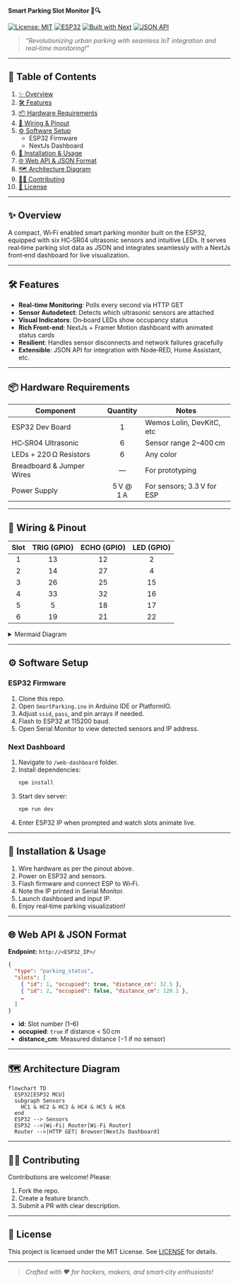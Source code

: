 **Smart Parking Slot Monitor 🚗🔍**

[![License: MIT](https://img.shields.io/badge/License-MIT-blue.svg)](https://opensource.org/licenses/MIT) [![ESP32](https://img.shields.io/badge/Platform-ESP32-green)](https://www.espressif.com/en/products/socs/esp32) [![Built with Next](https://img.shields.io/badge/Frontend-Next-blue)](https://Nextjs.org/) [![JSON API](https://img.shields.io/badge/API-JSON-orange)](#api)

> _"Revolutionizing urban parking with seamless IoT integration and real‑time monitoring!"_

---

## 📖 Table of Contents
1. [✨ Overview](#✨-overview)
2. [🛠️ Features](#️-features)
3. [📦 Hardware Requirements](#-hardware-requirements)
4. [📐 Wiring & Pinout](#-wiring--pinout)
5. [⚙️ Software Setup](#️-software-setup)
   - ESP32 Firmware
   - NextJs Dashboard
6. [🔧 Installation & Usage](#-installation--usage)
7. [🌐 Web API & JSON Format](#-web-api--json-format)
8. [🗺️ Architecture Diagram](#️-architecture-diagram)
9. [👨‍💻 Contributing](#-contributing)
10. [📄 License](#-license)

---

## ✨ Overview
A compact, Wi‑Fi enabled smart parking monitor built on the ESP32, equipped with six HC‑SR04 ultrasonic sensors and intuitive LEDs. It serves real‑time parking slot data as JSON and integrates seamlessly with a NextJs front‑end dashboard for live visualization.

---

## 🛠️ Features
- **Real‑time Monitoring**: Polls every second via HTTP GET
- **Sensor Autodetect**: Detects which ultrasonic sensors are attached
- **Visual Indicators**: On‑board LEDs show occupancy status
- **Rich Front‑end**: NextJs + Framer Motion dashboard with animated status cards
- **Resilient**: Handles sensor disconnects and network failures gracefully
- **Extensible**: JSON API for integration with Node‑RED, Home Assistant, etc.

---

## 📦 Hardware Requirements
| Component              | Quantity | Notes                     |
|------------------------|:--------:|---------------------------|
| ESP32 Dev Board        |    1     | Wemos Lolin, DevKitC, etc |
| HC‑SR04 Ultrasonic     |    6     | Sensor range 2–400 cm     |
| LEDs + 220 Ω Resistors |    6     | Any color                 |
| Breadboard & Jumper Wires | —     | For prototyping           |
| Power Supply           | 5 V @ 1 A | For sensors; 3.3 V for ESP|

---

## 📐 Wiring & Pinout
| Slot | TRIG (GPIO) | ECHO (GPIO) | LED (GPIO) |
|:----:|:-----------:|:-----------:|:----------:|
| 1    | 13          | 12          | 2          |
| 2    | 14          | 27          | 4          |
| 3    | 26          | 25          | 15         |
| 4    | 33          | 32          | 16         |
| 5    | 5           | 18          | 17         |
| 6    | 19          | 21          | 22         |

<details>
<summary>Mermaid Diagram</summary>

```mermaid
flowchart LR
  subgraph Unit1[Slot 1]
    T1(TRIG GPIO13) -->|Pulse| HC1((HC-SR04))
    HC1 -->|Echo| E1(ECHO GPIO12)
    LED1[LED @ GPIO2]
    HC1 -->|Detect| LED1
  end
  %% Repeat for all six
```
</details>

---

## ⚙️ Software Setup

### ESP32 Firmware
1. Clone this repo.
2. Open `SmartParking.ino` in Arduino IDE or PlatformIO.
3. Adjust `ssid`, `pass`, and pin arrays if needed.
4. Flash to ESP32 at 115200 baud.
5. Open Serial Monitor to view detected sensors and IP address.

### Next Dashboard
1. Navigate to `/web-dashboard` folder.
2. Install dependencies:
   ```bash
   npm install
   ```
3. Start dev server:
   ```bash
   npm run dev
   ```
4. Enter ESP32 IP when prompted and watch slots animate live.

---

## 🔧 Installation & Usage
1. Wire hardware as per the pinout above.
2. Power on ESP32 and sensors.
3. Flash firmware and connect ESP to Wi‑Fi.
4. Note the IP printed in Serial Monitor.
5. Launch dashboard and input IP.
6. Enjoy real‑time parking visualization!

---

## 🌐 Web API & JSON Format
**Endpoint:** `http://<ESP32_IP>/`

```json
{
  "type": "parking_status",
  "slots": [
    { "id": 1, "occupied": true, "distance_cm": 32.5 },
    { "id": 2, "occupied": false, "distance_cm": 120.1 },
    …
  ]
}
```

- **id**: Slot number (1–6)
- **occupied**: `true` if distance < 50 cm
- **distance_cm**: Measured distance (−1 if no sensor)

---

## 🗺️ Architecture Diagram
```mermaid
flowchart TD
  ESP32[ESP32 MCU]
  subgraph Sensors
    HC1 & HC2 & HC3 & HC4 & HC5 & HC6
  end
  ESP32 --> Sensors
  ESP32 -->|Wi‑Fi| Router[Wi‑Fi Router]
  Router -->|HTTP GET| Browser[NextJs Dashboard]
```

---

## 👨‍💻 Contributing
Contributions are welcome! Please:
1. Fork the repo.
2. Create a feature branch.
3. Submit a PR with clear description.

---

## 📄 License
This project is licensed under the MIT License. See [LICENSE](./LICENSE) for details.

---

> _Crafted with ❤️ for hackers, makers, and smart‑city enthusiasts!_

